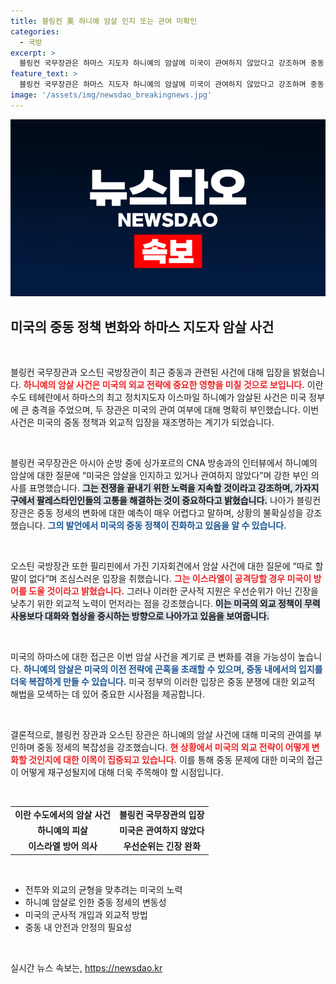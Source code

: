 ```yaml
---
title: 블링컨 美 하니예 암살 인지 또는 관여 미확인
categories:
  - 국방
excerpt: >
  블링컨 국무장관은 하마스 지도자 하니예의 암살에 미국이 관여하지 않았다고 강조하며 중동 정세 변화 예측이 어렵다고 언급했다. 한편, 오스틴 국방장관은 이스라엘 방어 지원 의사를 밝히며 긴장 완화를 우선시하는 입장을 내놓았다.
feature_text: >
  블링컨 국무장관은 하마스 지도자 하니예의 암살에 미국이 관여하지 않았다고 강조하며 중동 정세 변화 예측이 어렵다고 언급했다. 한편, 오스틴 국방장관은 이스라엘 방어 지원 의사를 밝히며 긴장 완화를 우선시하는 입장을 내놓았다.
image: '/assets/img/newsdao_breakingnews.jpg'
---
```


<p><img src="/assets/img/newsdao_breakingnews.jpg" alt="firstkoreanews 속보" /></p>

<h2 data-ke-size="size26">미국의 중동 정책 변화와 하마스 지도자 암살 사건</h2>

<p data-ke-size="size16">&nbsp;</p>

<p>블링컨 국무장관과 오스틴 국방장관이 최근 중동과 관련된 사건에 대해 입장을 밝혔습니다. <b><span style="color: #ee2323;">하니예의 암살 사건은 미국의 외교 전략에 중요한 영향을 미칠 것으로 보입니다.</span></b> 이란 수도 테헤란에서 하마스의 최고 정치지도자 이스마일 하니예가 암살된 사건은 미국 정부에 큰 충격을 주었으며, 두 장관은 미국의 관여 여부에 대해 명확히 부인했습니다. 이번 사건은 미국의 중동 정책과 외교적 입장을 재조명하는 계기가 되었습니다.</p>

<p data-ke-size="size16">&nbsp;</p>

<p>블링컨 국무장관은 아시아 순방 중에 싱가포르의 CNA 방송과의 인터뷰에서 하니예의 암살에 대한 질문에 “미국은 암살을 인지하고 있거나 관여하지 않았다”며 강한 부인 의사를 표명했습니다. <b><span style="background-color: #21538527;">그는 전쟁을 끝내기 위한 노력을 지속할 것이라고 강조하며, 가자지구에서 팔레스타인인들의 고통을 해결하는 것이 중요하다고 밝혔습니다.</span></b> 나아가 블링컨 장관은 중동 정세의 변화에 대한 예측이 매우 어렵다고 말하며, 상황의 불확실성을 강조했습니다. <b><span style="color: #1a5490;">그의 발언에서 미국의 중동 정책이 진화하고 있음을 알 수 있습니다.</span></b></p>

<p data-ke-size="size16">&nbsp;</p>

<p>오스틴 국방장관 또한 필리핀에서 가진 기자회견에서 암살 사건에 대한 질문에 “따로 할 말이 없다”며 조심스러운 입장을 취했습니다. <b><span style="color: #ee2323;">그는 이스라엘이 공격당할 경우 미국이 방어를 도울 것이라고 밝혔습니다.</span></b> 그러나 이러한 군사적 지원은 우선순위가 아닌 긴장을 낮추기 위한 외교적 노력이 먼저라는 점을 강조했습니다. <b><span style="background-color: #21538527;">이는 미국의 외교 정책이 무력 사용보다 대화와 협상을 중시하는 방향으로 나아가고 있음을 보여줍니다.</span></b></p>

<p data-ke-size="size16">&nbsp;</p>

<p>미국의 하마스에 대한 접근은 이번 암살 사건을 계기로 큰 변화를 겪을 가능성이 높습니다. <b><span style="color: #1a5490;">하니예의 암살은 미국의 이전 전략에 곤혹을 초래할 수 있으며, 중동 내에서의 입지를 더욱 복잡하게 만들 수 있습니다.</span></b> 미국 정부의 이러한 입장은 중동 분쟁에 대한 외교적 해법을 모색하는 데 있어 중요한 시사점을 제공합니다.</p>

<p data-ke-size="size16">&nbsp;</p>

<p>결론적으로, 블링컨 장관과 오스틴 장관은 하니예의 암살 사건에 대해 미국의 관여를 부인하며 중동 정세의 복잡성을 강조했습니다. <b><span style="color: #ee2323;">현 상황에서 미국의 외교 전략이 어떻게 변화할 것인지에 대한 이목이 집중되고 있습니다.</span></b> 이를 통해 중동 문제에 대한 미국의 접근이 어떻게 재구성될지에 대해 더욱 주목해야 할 시점입니다. </p>

<p data-ke-size="size16">&nbsp;</p>

<table style="width: 100%; border-collapse: collapse;">
<tr>
<td style="text-align: center; height: 17px;"><b>이란 수도에서의 암살 사건</b></td>
<td style="text-align: center; height: 17px;"><b>블링컨 국무장관의 입장</b></td>
</tr>
<tr>
<td style="text-align: center; height: 17px;"><b>하니예의 피살</b></td>
<td style="text-align: center; height: 17px;"><b>미국은 관여하지 않았다</b></td>
</tr>
<tr>
<td style="text-align: center; height: 17px;"><b>이스라엘 방어 의사</b></td>
<td style="text-align: center; height: 17px;"><b>우선순위는 긴장 완화</b></td>
</tr>
</table>

<p data-ke-size="size16">&nbsp;</p>

<ul>
<li>전투와 외교의 균형을 맞추려는 미국의 노력</li>
<li>하니예 암살로 인한 중동 정세의 변동성</li>
<li>미국의 군사적 개입과 외교적 방법</li>
<li>중동 내 안전과 안정의 필요성</li>
</ul>

<p data-ke-size="size16">&nbsp;</p>
실시간 뉴스 속보는, <a href="https://newsdao.kr" rel="dofollow">https://newsdao.kr</a>


